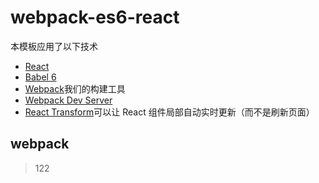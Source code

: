 # webpack-es6-react
本模板应用了以下技术
- [React](https://github.com/facebook/react)
- [Babel 6](http://babeljs.io/)
- [Webpack](http://webpack.github.io/)我们的构建工具
- [Webpack Dev Server](http://webpack.github.io/docs/webpack-dev-server.html)
- [React Transform](https://github.com/gaearon/react-transform-hmr)可以让 React 组件局部自动实时更新（而不是刷新页面）
## webpack
> 122